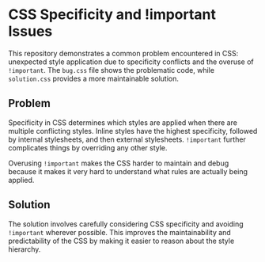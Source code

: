 # CSS Specificity and !important Issues

This repository demonstrates a common problem encountered in CSS: unexpected style application due to specificity conflicts and the overuse of `!important`.  The `bug.css` file shows the problematic code, while `solution.css` provides a more maintainable solution.

## Problem
Specificity in CSS determines which styles are applied when there are multiple conflicting styles.  Inline styles have the highest specificity, followed by internal stylesheets, and then external stylesheets. `!important` further complicates things by overriding any other style.

Overusing `!important` makes the CSS harder to maintain and debug because it makes it very hard to understand what rules are actually being applied.

## Solution
The solution involves carefully considering CSS specificity and avoiding `!important` wherever possible.  This improves the maintainability and predictability of the CSS by making it easier to reason about the style hierarchy.